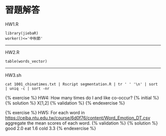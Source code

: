 # 習題解答

HW1.R
```{r}
library(jiebaR)
worker()<='中秋節'
```
---
HW2.R
```{r}
table(words_vector)
```
---
HW3.sh
```{bash}
cat 1001_chinatimes.txt | Rscript segmentation.R | tr ' ' '\n' | sort | uniq -c | sort -nr
```
{% exercise %}
HW4: How many times do I and like co-occur?
{% initial %}
{% solution %}
X[1,2]
{% validation %}
{% endexercise %}


{% exercise %}
HW5: For each word in https://ceiba.ntu.edu.tw/course/6d0f76/content/Word_Emotion_DT.csv
aggregate the mean scores of each word.
{% validation %}
{% solution %}
good	2.0
eat 1.6
cold	3.3
{% endexercise %}

